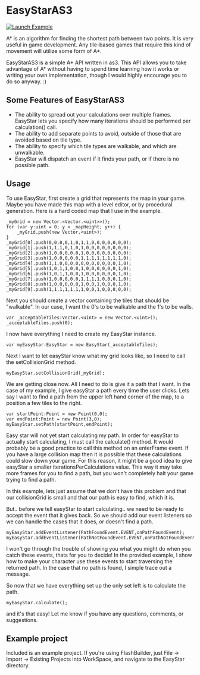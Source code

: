# EasyStarAS3

[![Launch Example](http://prettymuchbryce.com/easystaras3/easystar.jpg)](http://prettymuchbryce.com/easystaras3/Main.html)

A* is an algorithm for finding the shortest path between two points. It is very useful in game development. Any tile-based games that require this kind of movement will utilize some form of A*.

EasyStarAS3 is a simple A* API written in as3. This API allows you to take advantage of A* without having to spend time learning how it works or writing your own implementation, though I would highly encourage you to do so anyway. :)

## Some Features of EasyStarAS3

* The ability to spread out your calculations over multiple frames. EasyStar lets you specify how many iterations should be performed per calculation() call.
* The ability to add separate points to avoid, outside of those that are avoided based on tile type.
* The ability to specify which tile types are walkable, and which are unwalkable.
* EasyStar will dispatch an event if it finds your path, or if there is no possible path.

## Usage

To use EasyStar, first create a grid that represents the map in your game. Maybe you have made this map with a level editor, or by procedural generation. Here is a hard coded map that I use in the example.

	_myGrid = new Vector.<Vector.<uint>>();
	for (var y:uint = 0; y < _mapHeight; y++) {
		_myGrid.push(new Vector.<uint>);
	}
	_myGrid[0].push(0,0,0,0,1,0,1,1,0,0,0,0,0,0,0);
	_myGrid[1].push(1,1,1,0,1,0,1,0,0,0,0,0,0,0,0);
	_myGrid[2].push(1,0,0,0,0,0,1,0,0,0,0,0,0,0,0);
	_myGrid[3].push(1,0,0,0,0,0,1,1,1,1,1,1,1,1,0);
	_myGrid[4].push(1,1,0,0,0,0,0,0,0,0,0,0,0,1,0);
	_myGrid[5].push(1,0,1,1,0,0,1,0,0,0,0,0,0,1,0);
	_myGrid[6].push(1,0,1,1,0,0,1,0,0,0,0,0,0,1,0);
	_myGrid[7].push(1,0,0,0,0,0,1,1,1,1,0,0,0,1,0);
	_myGrid[8].push(1,0,0,0,0,0,1,0,0,1,0,0,0,1,0);
	_myGrid[9].push(1,1,1,1,1,1,1,0,0,1,0,0,0,0,0);
	

Next you should create a vector containing the tiles that should be "walkable". In our case, I want the 0's to be walkable and the 1's to be walls.

	var _acceptableTiles:Vector.<uint> = new Vector.<uint>();
	_acceptableTiles.push(0); 

I now have everything I need to create my EasyStar instance.

	var myEasyStar:EasyStar = new EasyStar(_acceptableTiles);

Next I want to let easyStar know what my grid looks like, so I need to call the setCollisionGrid method.

	myEasyStar.setCollisionGrid(_myGrid);

We are getting close now. All I need to do is give it a path that I want. In the case of my example, I give easyStar a path every time the user clicks. Lets say I want to find a path from the upper left hand corner of the map, to a position a few tiles to the right.

	var startPoint:Point = new Point(0,0);
	var endPoint:Point = new Point(3,0);
	myEasyStar.setPath(startPoint,endPoint);

Easy star will not yet start calculating my path. In order for easyStar to actually start calculating, I must call the calculate() method. It would probably be a good practice to call this method on an enterFrame event. If you have a large collision map then it is possible that these calculations could slow down your game. For this reason, it might be a good idea to give easyStar a smaller iterationsPerCalculations value. This way it may take more frames for you to find a path, but you won't completely halt your game trying to find a path.

In this example, lets just assume that we don't have this problem and that our collisionGrid is small and that our path is easy to find, which it is. 

But.. before we tell easyStar to start calculating.. we need to be ready to accept the event that it gives back. So we should add our event listeners so we can handle the cases that it does, or doesn't find a path.

	myEasyStar.addEventListener(PathFoundEvent.EVENT,onPathFoundEvent);
	myEasyStar.addEventListener(PathNotFoundEvent.EVENT,onPathNotFoundEvent);

I won't go through the trouble of showing you what you might do when you catch these events, thats for you to decide! In the provided example, I show how to make your character use these events to start traversing the returned path. In the case that no path is found, I simple trace out a message.

So now that we have everything set up the only set left is to calculate the path.

	myEasyStar.calculate();

and it's that easy! Let me know if you have any questions, comments, or suggestions.

## Example project
Included is an example project. If you're using FlashBuilder, just File -> Import -> Existing Projects into WorkSpace, and navigate to the EasyStar directory.